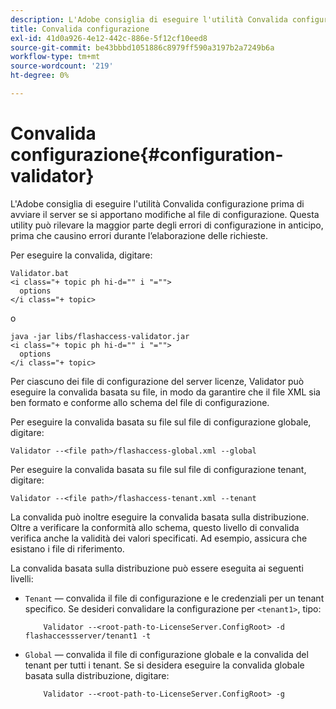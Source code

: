 ```yaml
---
description: L'Adobe consiglia di eseguire l'utilità Convalida configurazione prima di avviare il server se si apportano modifiche al file di configurazione. Questa utility può rilevare la maggior parte degli errori di configurazione in anticipo, prima che causino errori durante l’elaborazione delle richieste.
title: Convalida configurazione
exl-id: 41d0a926-4e12-442c-886e-5f12cf10eed8
source-git-commit: be43bbbd1051886c8979ff590a3197b2a7249b6a
workflow-type: tm+mt
source-wordcount: '219'
ht-degree: 0%

---
```


# Convalida configurazione{#configuration-validator}

L&#39;Adobe consiglia di eseguire l&#39;utilità Convalida configurazione prima di avviare il server se si apportano modifiche al file di configurazione. Questa utility può rilevare la maggior parte degli errori di configurazione in anticipo, prima che causino errori durante l’elaborazione delle richieste.

Per eseguire la convalida, digitare:

```
Validator.bat  
<i class="+ topic ph hi-d="" i "="">
  options  
</i class="+ topic>
```

o

```
java -jar libs/flashaccess-validator.jar  
<i class="+ topic ph hi-d="" i "="">
  options 
</i class="+ topic>
```

Per ciascuno dei file di configurazione del server licenze, Validator può eseguire la convalida basata su file, in modo da garantire che il file XML sia ben formato e conforme allo schema del file di configurazione.

Per eseguire la convalida basata su file sul file di configurazione globale, digitare:

```
Validator --<file path>/flashaccess-global.xml --global
```

Per eseguire la convalida basata su file sul file di configurazione tenant, digitare:

```
Validator --<file path>/flashaccess-tenant.xml --tenant
```

La convalida può inoltre eseguire la convalida basata sulla distribuzione. Oltre a verificare la conformità allo schema, questo livello di convalida verifica anche la validità dei valori specificati. Ad esempio, assicura che esistano i file di riferimento.

La convalida basata sulla distribuzione può essere eseguita ai seguenti livelli:

* `Tenant` — convalida il file di configurazione e le credenziali per un tenant specifico. Se desideri convalidare la configurazione per `<tenant1>`, tipo:

   ```
       Validator --<root-path-to-LicenseServer.ConfigRoot> -d flashaccessserver/tenant1 -t
   ```

* `Global` — convalida il file di configurazione globale e la convalida del tenant per tutti i tenant. Se si desidera eseguire la convalida globale basata sulla distribuzione, digitare:

   ```
       Validator --<root-path-to-LicenseServer.ConfigRoot> -g
   ```
